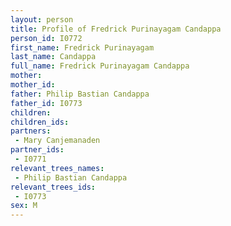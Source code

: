 ```yaml
---
layout: person
title: Profile of Fredrick Purinayagam Candappa
person_id: I0772
first_name: Fredrick Purinayagam
last_name: Candappa
full_name: Fredrick Purinayagam Candappa
mother: 
mother_id: 
father: Philip Bastian Candappa
father_id: I0773
children:
children_ids:
partners:
 - Mary Canjemanaden
partner_ids:
 - I0771
relevant_trees_names:
 - Philip Bastian Candappa
relevant_trees_ids:
 - I0773
sex: M
---
```


